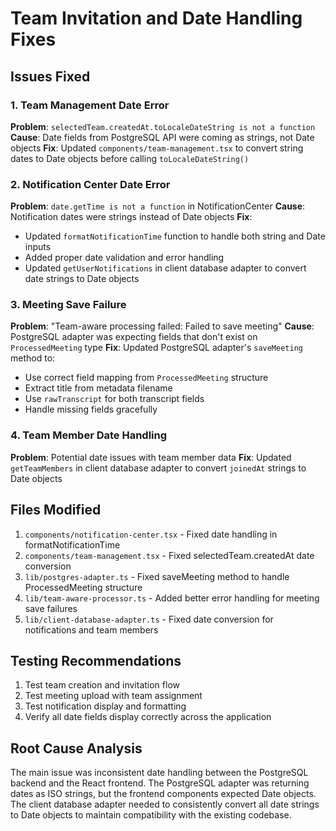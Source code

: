 # Team Invitation and Date Handling Fixes

## Issues Fixed

### 1. Team Management Date Error
**Problem**: `selectedTeam.createdAt.toLocaleDateString is not a function`
**Cause**: Date fields from PostgreSQL API were coming as strings, not Date objects
**Fix**: Updated `components/team-management.tsx` to convert string dates to Date objects before calling `toLocaleDateString()`

### 2. Notification Center Date Error  
**Problem**: `date.getTime is not a function` in NotificationCenter
**Cause**: Notification dates were strings instead of Date objects
**Fix**: 
- Updated `formatNotificationTime` function to handle both string and Date inputs
- Added proper date validation and error handling
- Updated `getUserNotifications` in client database adapter to convert date strings to Date objects

### 3. Meeting Save Failure
**Problem**: "Team-aware processing failed: Failed to save meeting"
**Cause**: PostgreSQL adapter was expecting fields that don't exist on `ProcessedMeeting` type
**Fix**: Updated PostgreSQL adapter's `saveMeeting` method to:
- Use correct field mapping from `ProcessedMeeting` structure
- Extract title from metadata filename
- Use `rawTranscript` for both transcript fields
- Handle missing fields gracefully

### 4. Team Member Date Handling
**Problem**: Potential date issues with team member data
**Fix**: Updated `getTeamMembers` in client database adapter to convert `joinedAt` strings to Date objects

## Files Modified

1. `components/notification-center.tsx` - Fixed date handling in formatNotificationTime
2. `components/team-management.tsx` - Fixed selectedTeam.createdAt date conversion
3. `lib/postgres-adapter.ts` - Fixed saveMeeting method to handle ProcessedMeeting structure
4. `lib/team-aware-processor.ts` - Added better error handling for meeting save failures
5. `lib/client-database-adapter.ts` - Fixed date conversion for notifications and team members

## Testing Recommendations

1. Test team creation and invitation flow
2. Test meeting upload with team assignment
3. Test notification display and formatting
4. Verify all date fields display correctly across the application

## Root Cause Analysis

The main issue was inconsistent date handling between the PostgreSQL backend and the React frontend. The PostgreSQL adapter was returning dates as ISO strings, but the frontend components expected Date objects. The client database adapter needed to consistently convert all date strings to Date objects to maintain compatibility with the existing codebase.